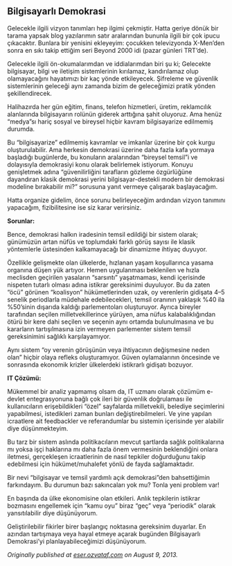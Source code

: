 ## Bilgisayarlı Demokrasi

Gelecekle ilgili vizyon tanımları hep ilgimi çekmiştir. Hatta geriye dönük bir tarama yapsak blog yazılarımın satır aralarından bununla ilgili bir çok ipucu çıkacaktır. Bunlara bir yenisini ekleyeyim: çocukken televizyonda X-Men’den sonra en sıkı takip ettiğim seri Beyond 2000 idi (pazar günleri TRT’de).

Gelecekle ilgili ön-okumalarımdan ve iddialarımdan biri şu ki; Gelecekte bilgisayar, bilgi ve iletişim sistemlerinin kırılamaz, kandırılamaz olup olamayacağını hayatımızı bir kaç yönde etkileyecek. Şifreleme ve güvenlik sistemlerinin geleceği aynı zamanda bizim de geleceğimizi pratik yönden şekillendirecek.

Halihazırda her gün eğitim, finans, telefon hizmetleri, üretim, reklamcılık alanlarında bilgisayarın rolünün giderek arttığına şahit oluyoruz. Ama henüz “medya”sı hariç sosyal ve bireysel hiçbir kavram bilgisayarize edilmemiş durumda.

Bu “bilgisayarize” edilmemiş kavramlar ve imkanlar üzerine bir çok kurgu oluşturulabilir. Ama herkesin demokrasi üzerine daha fazla kafa yormaya başladığı bugünlerde, bu konuların aralarından “bireysel temsil”i ve dolayısıyla demokrasiyi konu olarak belirlemek istiyorum. Konuyu genişletmek adına “güvenilirliğini tarafların gözleme özgürlüğüne dayandıran klasik demokrasi yerini bilgisayar-destekli modern bir demokrasi modeline bırakabilir mi?” sorusuna yanıt vermeye çalışarak başlayacağım.

Hatta organize gidelim, önce sorunu belirleyeceğim ardından vizyon tanımını yapacağım, fizibilitesine ise siz karar verirsiniz.

**Sorunlar:**

Bence, demokrasi halkın iradesinin temsil edildiği bir sistem olarak; günümüzün artan nüfüs ve toplumdaki farklı görüş sayısı ile klasik yöntemlerle üstesinden kalkamayacağı bir dinamizme ihtiyaç duyuyor.

Özellikle gelişmekte olan ülkelerde, hızlanan yaşam koşullarınca yasama organına düşen yük artıyor. Hemen uygulanması beklenilen ve hızla meclisden geçirilen yasaların “sarsıntı” yaşatmaması, kendi içerisinde nispeten tutarlı olması adına istikrar gereksinimi duyuluyor. Bu da zaten “öcü” görünen “koalisyon” hükümetlerinden uzak, oy verenlerin gidişata 4–5 senelik periodlarla müdehale edebilecekleri, temsil oranının yaklaşık %40 ila %50’sinin dışarıda kaldığı parlementoları oluşturuyor. Ayrıca bireyler tarafından seçilen milletvekillerince yürüyen, ama nüfus kalabalıklığından ötürü bir kere dahi seçilen ve seçenin aynı ortamda bulunulmasına ve bu kararların tartışılmasına izin vermeyen parlementer sistem temsil gereksinimini sağlıklı karşılayamıyor.

Aynı sistem “oy verenin görüşünün veya ihtiyacının değişmesine neden olan” hiçbir olaya refleks oluşturamıyor. Güven oylamalarının öncesinde ve sonrasında ekonomik krizler ülkelerdeki istikrarlı gidişatı bozuyor.

**IT Çözümü:**

Mükemmel bir analiz yapmamış olsam da, IT uzmanı olarak çözümüm e-devlet entegrasyonuna bağlı çok ileri bir güvenlik doğrulaması ile kullanıcıların erişebildikleri “özel” sayfalarda milletvekili, belediye seçimlerini yapabilmesi, istedikleri zaman bunları değiştirebilmeleri. Ve yine yapılan icraatlere ait feedbackler ve referandumlar bu sistemin içerisinde yer alabilir diye düşünmekteyim.

Bu tarz bir sistem aslında politikacıların mevcut şartlarda sağlık politikalarına mı yoksa işçi haklarına mı daha fazla önem vermesinin beklendiğini onlara iletmesi, gerçekleşen icraatlerinin de nasıl tepkiler doğurduğunu takip edebilmesi için hükümet/muhalefet yönlü de fayda sağlamaktadır.

Bir nevi “bilgisayar ve temsil yardımlı açık demokrasi”den bahsettiğimin farkındayım. Bu durumun bazı sakıncaları yok mu? Tonla yeni problem var!

En başında da ülke ekonomisine olan etkileri. Anlık tepkilerin istikrar bozmasını engellemek için “kamu oyu” biraz “geç” veya “periodik” olarak yansıtılabilir diye düşünüyorum.

Geliştirilebilir fikirler birer başlangıç noktasına gereksinim duyarlar. En azından tartışmaya veya hayal etmeye açarak bugünden Bilgisayarlı Demokrasi’yi planlayabileceğimizi düşünüyorum.

*Originally published at* [*eser.ozvataf.com*](http://eser.ozvataf.com/bilgisayarli-demokrasi/) *on August 9, 2013.*